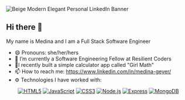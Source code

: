 ![Beige Modern Elegant Personal LinkedIn Banner](https://github.com/user-attachments/assets/96927c4e-deb8-4b06-9d7e-9dc24231aab8)
## Hi there 👋

My name is Medina and I am a Full Stack Software Engineer

- 😄 Pronouns: she/her/hers
- 🌱 I’m currently a Software Engineering Fellow at Resilient Coders
- 👾I recently built a simple calculator app called "Girl Math"
- 📫 How to reach me: https://www.linkedin.com/in/medina-geyer/ 
- ⚙️ Technologies I have worked with: 
<div align='center'>

 [![HTML5](https://img.shields.io/badge/HTML-fb8f67?style=flat-square&logo=HTML5&logoColor=fdfffc)](https://html.com/)  [![JavaScript](https://img.shields.io/badge/JavaScript-172121?style=flat-square&logo=javascript)](https://www.javascript.com/) [![CSS3](https://img.shields.io/badge/CSS3-2ea3f2?style=flat-square&logo=css3&logoColor=fff)](https://developer.mozilla.org/en-US/docs/Web/CSS) [![Node.js](https://img.shields.io/badge/Node.js-3c873a?style=flat-square&logo=Node.js&logoColor=fff)](https://nodejs.org/) [![Express](https://img.shields.io/badge/Express-000?style=flat-square&logo=express&logoColor=fff)](https://expressjs.com/) [![MongoDB](https://img.shields.io/badge/MongoDB-47a248?style=flat-square&logo=mongodb&logoColor=fff)](https://www.mongodb.com/)
</div>

<!--
**medinag-codes/medinag-codes** is a ✨ _special_ ✨ repository because its `README.md` (this file) appears on your GitHub profile.

Here are some ideas to get you started:

- 🔭 I’m currently working on ...
- 🌱 I’m currently learning ...
- 👯 I’m looking to collaborate on ...
- 🤔 I’m looking for help with ...
- 💬 Ask me about ...
- 📫 How to reach me: ...
- 😄 Pronouns: ...
- ⚡ Fun fact: ...
-->

